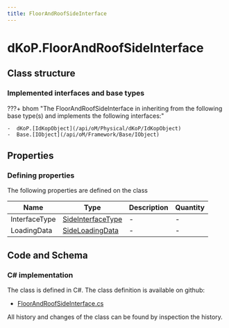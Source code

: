 ```yaml
---
title: FloorAndRoofSideInterface
---
```


# dKoP.FloorAndRoofSideInterface



## Class structure

### Implemented interfaces and base types

???+ bhom "The FloorAndRoofSideInterface in inheriting from the following base type(s) and implements the following interfaces:"

    -  dKoP.[IdKopObject](/api/oM/Physical/dKoP/IdKopObject)
    -  Base.[IObject](/api/oM/Framework/Base/IObject)


## Properties



### Defining properties

The following properties are defined on the class

| Name             | Type             | Description      | Quantity         |
|------------------|------------------|------------------|------------------|
| InterfaceType | [SideInterfaceType](/api/oM/Physical/dKoP/SideInterfaceType) | - | - |
| LoadingData | [SideLoadingData](/api/oM/Physical/dKoP/SideLoadingData) | - | - |


## Code and Schema

### C# implementation

The class is defined in C#. The class definition is available on github:

- [FloorAndRoofSideInterface.cs](https://github.com/BHoM/dKoP_Toolkit/blob/develop/dKoP_oM/Interfaces/FloorAndRoofSideInterface.cs)

All history and changes of the class can be found by inspection the history.
